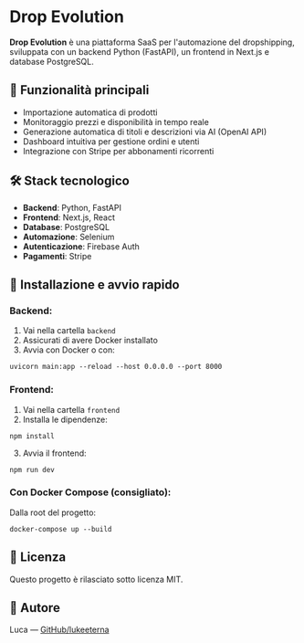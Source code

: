 # Drop Evolution

**Drop Evolution** è una piattaforma SaaS per l'automazione del dropshipping, sviluppata con un backend Python (FastAPI), un frontend in Next.js e database PostgreSQL.

## 🚀 Funzionalità principali
- Importazione automatica di prodotti
- Monitoraggio prezzi e disponibilità in tempo reale
- Generazione automatica di titoli e descrizioni via AI (OpenAI API)
- Dashboard intuitiva per gestione ordini e utenti
- Integrazione con Stripe per abbonamenti ricorrenti

## 🛠 Stack tecnologico
- **Backend**: Python, FastAPI
- **Frontend**: Next.js, React
- **Database**: PostgreSQL
- **Automazione**: Selenium
- **Autenticazione**: Firebase Auth
- **Pagamenti**: Stripe

## 📂 Installazione e avvio rapido

### Backend:
1. Vai nella cartella `backend`
2. Assicurati di avere Docker installato
3. Avvia con Docker o con:
```
uvicorn main:app --reload --host 0.0.0.0 --port 8000
```

### Frontend:
1. Vai nella cartella `frontend`
2. Installa le dipendenze:
```
npm install
```
3. Avvia il frontend:
```
npm run dev
```

### Con Docker Compose (consigliato):
Dalla root del progetto:
```
docker-compose up --build
```

## 📜 Licenza
Questo progetto è rilasciato sotto licenza MIT.

## 👤 Autore
Luca — [GitHub/lukeeterna](https://github.com/lukeeterna)
